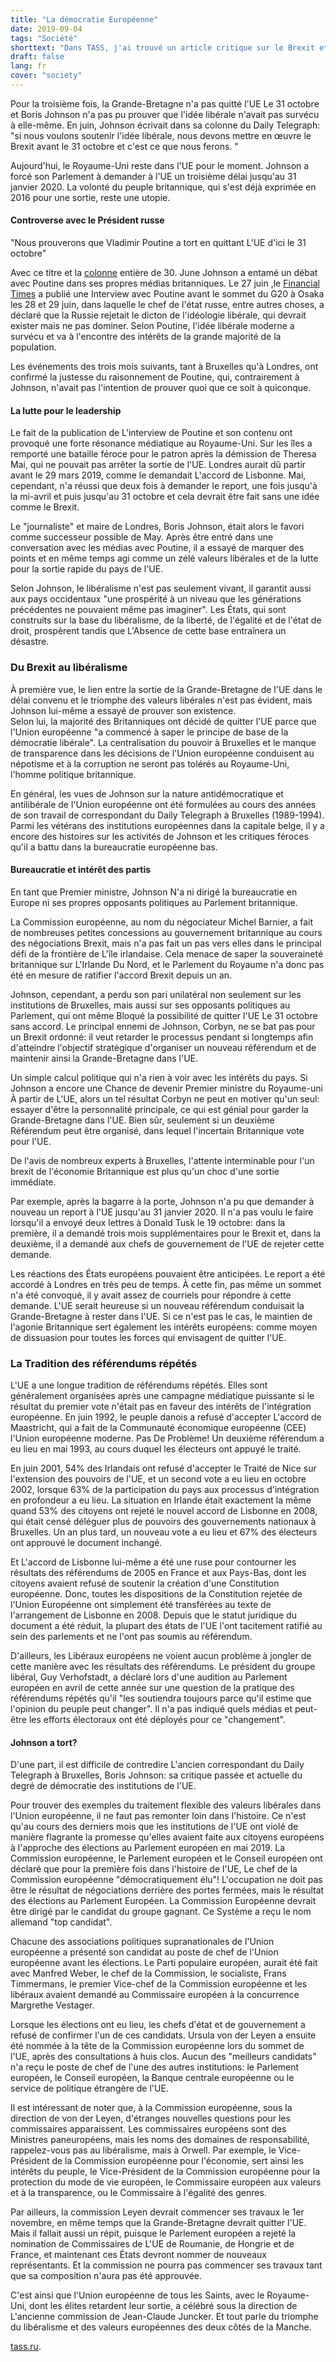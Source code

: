 ```yaml
---
title: "La démocratie Européenne"
date: 2019-09-04
tags: "Société"
shorttext: "Dans TASS, j'ai trouvé un article critique sur le Brexit et la démocratie dans l'UE. Un beau projet de loi avec les institutions que vous voulez plus souvent."
draft: false
lang: fr
cover: "society"
---
```


Pour la troisième fois, la Grande-Bretagne n'a pas quitté l'UE Le 31 octobre et Boris Johnson n'a pas pu prouver que l'idée libérale n'avait pas survécu à elle-même. En juin, Johnson écrivait dans sa colonne du Daily Telegraph: "si nous voulons soutenir l'idée libérale, nous devons mettre en œuvre le Brexit avant le 31 octobre et c'est ce que nous ferons. "

Aujourd'hui, le Royaume-Uni reste dans l'UE pour le moment. Johnson a forcé son Parlement à demander à l'UE un troisième délai jusqu'au 31 janvier 2020. La volonté du peuple britannique, qui s'est déjà exprimée en 2016 pour une sortie, reste une utopie.

#### Controverse avec le Président russe

"Nous prouverons que Vladimir Poutine a tort en quittant L'UE d'ici le 31 octobre"

Avec ce titre et la [colonne](https://www.telegraph.co.uk/politics/2019/06/30/will-prove-vladimir-putin-wrong-leaving-eu-october-31 "We will prove Vladimir Putin wrong by leaving the EU by October 31") entière de 30. June Johnson a entamé un débat avec Poutine dans ses propres médias britanniques. Le 27 juin ,le [Financial Times](http://kremlin.ru/events/president/news/60836 "Интервью газете The Financial Times") a publié une Interview avec Poutine avant le sommet du G20 à Osaka les 28 et 29 juin, dans laquelle le chef de l'état russe, entre autres choses, a déclaré que la Russie rejetait le dicton de l'idéologie libérale, qui devrait exister mais ne pas dominer. Selon Poutine, l'idée libérale moderne a survécu et va à l'encontre des intérêts de la grande majorité de la population.

Les événements des trois mois suivants, tant à Bruxelles qu'à Londres, ont confirmé la justesse du raisonnement de Poutine, qui, contrairement à Johnson, n'avait pas l'intention de prouver quoi que ce soit à quiconque.

#### La lutte pour le leadership

Le fait de la publication de L'interview de Poutine et son contenu ont provoqué une forte résonance médiatique au Royaume-Uni. Sur les îles a remporté une bataille féroce pour le patron après la démission de Theresa Mai, qui ne pouvait pas arrêter la sortie de l'UE. Londres aurait dû partir avant le 29 mars 2019, comme le demandait L'accord de Lisbonne. Mai, cependant, n'a réussi que deux fois à demander le report, une fois jusqu'à la mi-avril et puis jusqu'au 31 octobre et cela devrait être fait sans une idée comme le Brexit.

Le "journaliste" et maire de Londres, Boris Johnson, était alors le favori comme successeur possible de May. Après être entré dans une conversation avec les médias avec Poutine, il a essayé de marquer des points et en même temps agi comme un zélé valeurs libérales et de la lutte pour la sortie rapide du pays de l'UE.

Selon Johnson, le libéralisme n'est pas seulement vivant, il garantit aussi aux pays occidentaux "une prospérité à un niveau que les générations précédentes ne pouvaient même pas imaginer". Les États, qui sont construits sur la base du libéralisme, de la liberté, de l'égalité et de l'état de droit, prospèrent tandis que L'Absence de cette base entraînera un désastre.

### Du Brexit au libéralisme

À première vue, le lien entre la sortie de la Grande-Bretagne de l'UE dans le délai convenu et le triomphe des valeurs libérales n'est pas évident, mais Johnson lui-même a essayé de prouver son existence.  
Selon lui, la majorité des Britanniques ont décidé de quitter l'UE parce que l'Union européenne "a commencé à saper le principe de base de la démocratie libérale". La centralisation du pouvoir à Bruxelles et le manque de transparence dans les décisions de l'Union européenne conduisent au népotisme et à la corruption ne seront pas tolérés au Royaume-Uni, l'homme politique britannique.

En général, les vues de Johnson sur la nature antidémocratique et antilibérale de l'Union européenne ont été formulées au cours des années de son travail de correspondant du Daily Telegraph à Bruxelles (1989-1994). Parmi les vétérans des institutions européennes dans la capitale belge, il y a encore des histoires sur les activités de Johnson et les critiques féroces qu'il a battu dans la bureaucratie européenne bas.

#### Bureaucratie et intérêt des partis

En tant que Premier ministre, Johnson N'a ni dirigé la bureaucratie en Europe ni ses propres opposants politiques au Parlement britannique.

La Commission européenne, au nom du négociateur Michel Barnier, a fait de nombreuses petites concessions au gouvernement britannique au cours des négociations Brexit, mais n'a pas fait un pas vers elles dans le principal défi de la frontière de L'île irlandaise. Cela menace de saper la souveraineté britannique sur L'Irlande Du Nord, et le Parlement du Royaume n'a donc pas été en mesure de ratifier l'accord Brexit depuis un an.

Johnson, cependant, a perdu son pari unilatéral non seulement sur les institutions de Bruxelles, mais aussi sur ses opposants politiques au Parlement, qui ont même Bloqué la possibilité de quitter l'UE Le 31 octobre sans accord. Le principal ennemi de Johnson, Corbyn, ne se bat pas pour un Brexit ordonné: il veut retarder le processus pendant si longtemps afin d'atteindre l'objectif stratégique d'organiser un nouveau référendum et de maintenir ainsi la Grande-Bretagne dans l'UE.

Un simple calcul politique qui n'a rien à voir avec les intérêts du pays. Si Johnson a encore une Chance de devenir Premier ministre du Royaume-uni À partir de L'UE, alors un tel résultat Corbyn ne peut en motiver qu'un seul: essayer d'être la personnalité principale, ce qui est génial pour garder la Grande-Bretagne dans l'UE. Bien sûr, seulement si un deuxième Référendum peut être organisé, dans lequel l'incertain Britannique vote pour l'UE.

De l'avis de nombreux experts à Bruxelles, l'attente interminable pour l'un brexit de l'économie Britannique est plus qu'un choc d'une sortie immédiate.

Par exemple, après la bagarre à la porte, Johnson n'a pu que demander à nouveau un report à l'UE jusqu'au 31 janvier 2020.  Il n'a pas voulu le faire lorsqu'il a envoyé deux lettres à Donald Tusk le 19 octobre: dans la première, il a demandé trois mois supplémentaires pour le Brexit et, dans la deuxième, il a demandé aux chefs de gouvernement de l'UE de rejeter cette demande.  

Les réactions des États européens pouvaient être anticipées. Le report a été accordé à Londres en très peu de temps. À cette fin, pas même un sommet n'a été convoqué, il y avait assez de courriels pour répondre à cette demande. L'UE serait heureuse si un nouveau référendum conduisait la Grande-Bretagne à rester dans l'UE. Si ce n'est pas le cas, le maintien de l'agonie Britannique sert également les intérêts européens: comme moyen de dissuasion pour toutes les forces qui envisagent de quitter l'UE.

### La Tradition des référendums répétés

L'UE a une longue tradition de référendums répétés. Elles sont généralement organisées après une campagne médiatique puissante si le résultat du premier vote n'était pas en faveur des intérêts de l'intégration européenne. En juin 1992, le peuple danois a refusé d'accepter L'accord de Maastricht, qui a fait de la Communauté économique européenne (CEE) l'Union européenne moderne. Pas De Problème! Un deuxième référendum a eu lieu en mai 1993, au cours duquel les électeurs ont appuyé le traité.

En juin 2001, 54% des Irlandais ont refusé d'accepter le Traité de Nice sur l'extension des pouvoirs de l'UE, et un second vote a eu lieu en octobre 2002, lorsque 63% de la participation du pays aux processus d'intégration en profondeur a eu lieu. La situation en Irlande était exactement la même quand 53% des citoyens ont rejeté le nouvel accord de Lisbonne en 2008, qui était censé déléguer plus de pouvoirs des gouvernements nationaux à Bruxelles. Un an plus tard, un nouveau vote a eu lieu et 67% des électeurs ont approuvé le document inchangé.

Et L'accord de Lisbonne lui-même a été une ruse pour contourner les résultats des référendums de 2005 en France et aux Pays-Bas, dont les citoyens avaient refusé de soutenir la création d'une Constitution européenne. Donc, toutes les dispositions de la Constitution rejetée de l'Union Européenne ont simplement été transférées au texte de l'arrangement de Lisbonne en 2008. Depuis que le statut juridique du document a été réduit, la plupart des états de l'UE l'ont tacitement ratifié au sein des parlements et ne l'ont pas soumis au référendum.

D'ailleurs, les Libéraux européens ne voient aucun problème à jongler de cette manière avec les résultats des référendums. Le président du groupe libéral, Guy Verhofstadt, a déclaré lors d'une audition au Parlement européen en avril de cette année sur une question de la pratique des référendums répétés qu'il "les soutiendra toujours parce qu'il estime que l'opinion du peuple peut changer". Il n'a pas indiqué quels médias et peut-être les efforts électoraux ont été déployés pour ce "changement".

#### Johnson a tort?

D'une part, il est difficile de contredire L'ancien correspondant du Daily Telegraph à Bruxelles, Boris Johnson: sa critique passée et actuelle du degré de démocratie des institutions de l'UE.

Pour trouver des exemples du traitement flexible des valeurs libérales dans l'Union européenne, il ne faut pas remonter loin dans l'histoire. Ce n'est qu'au cours des derniers mois que les institutions de l'UE ont violé de manière flagrante la promesse qu'elles avaient faite aux citoyens européens à l'approche des élections au Parlement européen en mai 2019. La Commission européenne, le Parlement européen et le Conseil européen ont déclaré que pour la première fois dans l'histoire de l'UE, Le chef de la Commission européenne "démocratiquement élu"! L'occupation ne doit pas être le résultat de négociations derrière des portes fermées, mais le résultat des élections au Parlement Européen. La Commission Européenne devrait être dirigé par le candidat du groupe gagnant. Ce Système a reçu le nom allemand "top candidat".

Chacune des associations politiques supranationales de l'Union européenne a présenté son candidat au poste de chef de l'Union européenne avant les élections. Le Parti populaire européen, aurait été fait avec Manfred Weber, le chef de la Commission, le socialiste, Frans Timmermans, le premier Vice-chef de la Commission européenne et les libéraux avaient demandé au Commissaire européen à la concurrence Margrethe Vestager.

Lorsque les élections ont eu lieu, les chefs d'état et de gouvernement a refusé de confirmer l'un de ces candidats. Ursula von der Leyen a ensuite été nommée à la tête de la Commission européenne lors du sommet de l'UE, après des consultations à huis clos. Aucun des "meilleurs candidats" n'a reçu le poste de chef de l'une des autres institutions: le Parlement européen, le Conseil européen, la Banque centrale européenne ou le service de politique étrangère de l'UE.

Il est intéressant de noter que, à la Commission européenne, sous la direction de von der Leyen, d'étranges nouvelles questions pour les commissaires apparaissent. Les commissaires européens sont des Ministres paneuropéens, mais les noms des domaines de responsabilité, rappelez-vous pas au libéralisme, mais à Orwell. Par exemple, le Vice-Président de la Commission européenne pour l'économie, sert ainsi les intérêts du peuple, le Vice-Président de la Commission européenne pour la protection du mode de vie européen, le Commissaire européen aux valeurs et à la transparence, ou le Commissaire à l'égalité des genres.

Par ailleurs, la commission Leyen devrait commencer ses travaux le 1er novembre, en même temps que la Grande-Bretagne devrait quitter l'UE.  Mais il fallait aussi un répit, puisque le Parlement européen a rejeté la nomination de Commissaires de L'UE de Roumanie, de Hongrie et de France, et maintenant ces États devront nommer de nouveaux représentants. Et la commission ne pourra pas commencer ses travaux tant que sa composition n'aura pas été approuvée.

C'est ainsi que l'Union européenne de tous les Saints, avec le Royaume-Uni, dont les élites retardent leur sortie, a célébré sous la direction de L'ancienne commission de Jean-Claude Juncker. Et tout parle du triomphe du libéralisme et des valeurs européennes des deux côtés de la Manche.

[tass.ru](https://tass.ru/mezhdunarodnaya-panorama/7069110 "Brexit не состоялся. Борис Джонсон не смог защитить либеральные ценности в споре с Путиным").
